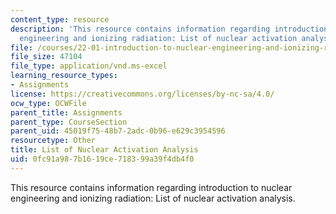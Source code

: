```yaml
---
content_type: resource
description: 'This resource contains information regarding introduction to nuclear
  engineering and ionizing radiation: List of nuclear activation analysis.'
file: /courses/22-01-introduction-to-nuclear-engineering-and-ionizing-radiation-fall-2016/0fc91a987b1619ce718399a39f4db4f0_ps5_NAA.xls
file_size: 47104
file_type: application/vnd.ms-excel
learning_resource_types:
- Assignments
license: https://creativecommons.org/licenses/by-nc-sa/4.0/
ocw_type: OCWFile
parent_title: Assignments
parent_type: CourseSection
parent_uid: 45019f75-48b7-2adc-0b96-e629c3954596
resourcetype: Other
title: List of Nuclear Activation Analysis
uid: 0fc91a98-7b16-19ce-7183-99a39f4db4f0
---
```

This resource contains information regarding introduction to nuclear engineering and ionizing radiation: List of nuclear activation analysis.